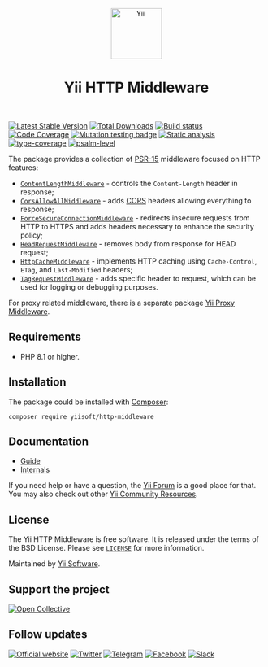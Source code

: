 <p align="center">
    <a href="https://github.com/yiisoft" target="_blank">
        <img src="https://yiisoft.github.io/docs/images/yii_logo.svg" height="100px" alt="Yii">
    </a>
    <h1 align="center">Yii HTTP Middleware</h1>
    <br>
</p>

[![Latest Stable Version](https://poser.pugx.org/yiisoft/http-middleware/v)](https://packagist.org/packages/yiisoft/http-middleware)
[![Total Downloads](https://poser.pugx.org/yiisoft/http-middleware/downloads)](https://packagist.org/packages/yiisoft/http-middleware)
[![Build status](https://github.com/yiisoft/http-middleware/actions/workflows/build.yml/badge.svg?branch=master)](https://github.com/yiisoft/http-middleware/actions/workflows/build.yml?query=branch%3Amaster)
[![Code Coverage](https://codecov.io/gh/yiisoft/http-middleware/branch/master/graph/badge.svg)](https://codecov.io/gh/yiisoft/http-middleware)
[![Mutation testing badge](https://img.shields.io/endpoint?style=flat&url=https%3A%2F%2Fbadge-api.stryker-mutator.io%2Fgithub.com%2Fyiisoft%2Fhttp-middleware%2Fmaster)](https://dashboard.stryker-mutator.io/reports/github.com/yiisoft/http-middleware/master)
[![Static analysis](https://github.com/yiisoft/http-middleware/actions/workflows/static.yml/badge.svg?branch=master)](https://github.com/yiisoft/http-middleware/actions/workflows/static.yml?query=branch%3Amaster)
[![type-coverage](https://shepherd.dev/github/yiisoft/http-middleware/coverage.svg)](https://shepherd.dev/github/yiisoft/http-middleware)
[![psalm-level](https://shepherd.dev/github/yiisoft/http-middleware/level.svg)](https://shepherd.dev/github/yiisoft/http-middleware)

The package provides a collection of [PSR-15](https://www.php-fig.org/psr/psr-15/#12-middleware) middleware focused on
HTTP features:

- [`ContentLengthMiddleware`](docs/guide/en/content-length-middleware.md) - controls the `Content-Length` header in
response;
- [`CorsAllowAllMiddleware`](docs/guide/en/cors-allow-all-middleware.md) - adds
[CORS](https://developer.mozilla.org/docs/Web/HTTP/Guides/CORS) headers allowing everything to response;
- [`ForceSecureConnectionMiddleware`](docs/guide/en/force-secure-connection-middleware.md) - redirects insecure requests
from HTTP to HTTPS and adds headers necessary to enhance the security policy;
- [`HeadRequestMiddleware`](docs/guide/en/head-request-middleware.md) - removes body from response for HEAD request;
- [`HttpCacheMiddleware`](docs/guide/en/http-cache-middleware.md) - implements HTTP caching using `Cache-Control`,
`ETag`, and `Last-Modified` headers;
- [`TagRequestMiddleware`](docs/guide/en/tag-request-middleware.md) - adds specific header to request, which can be used
for logging or debugging purposes.

For proxy related middleware, there is a separate package [Yii Proxy Middleware](https://github.com/yiisoft/yii-middleware).

## Requirements

- PHP 8.1 or higher.

## Installation

The package could be installed with [Composer](https://getcomposer.org):

```shell
composer require yiisoft/http-middleware
```

## Documentation

- [Guide](docs/guide/en/README.md)
- [Internals](docs/internals.md)

If you need help or have a question, the [Yii Forum](https://forum.yiiframework.com/c/yii-3-0/63) is a good place
for that. You may also check out other [Yii Community Resources](https://www.yiiframework.com/community).

## License

The Yii HTTP Middleware is free software. It is released under the terms of the BSD License.
Please see [`LICENSE`](./LICENSE.md) for more information.

Maintained by [Yii Software](https://www.yiiframework.com/).

## Support the project

[![Open Collective](https://img.shields.io/badge/Open%20Collective-sponsor-7eadf1?logo=open%20collective&logoColor=7eadf1&labelColor=555555)](https://opencollective.com/yiisoft)

## Follow updates

[![Official website](https://img.shields.io/badge/Powered_by-Yii_Framework-green.svg?style=flat)](https://www.yiiframework.com/)
[![Twitter](https://img.shields.io/badge/twitter-follow-1DA1F2?logo=twitter&logoColor=1DA1F2&labelColor=555555?style=flat)](https://twitter.com/yiiframework)
[![Telegram](https://img.shields.io/badge/telegram-join-1DA1F2?style=flat&logo=telegram)](https://t.me/yii3en)
[![Facebook](https://img.shields.io/badge/facebook-join-1DA1F2?style=flat&logo=facebook&logoColor=ffffff)](https://www.facebook.com/groups/yiitalk)
[![Slack](https://img.shields.io/badge/slack-join-1DA1F2?style=flat&logo=slack)](https://yiiframework.com/go/slack)
